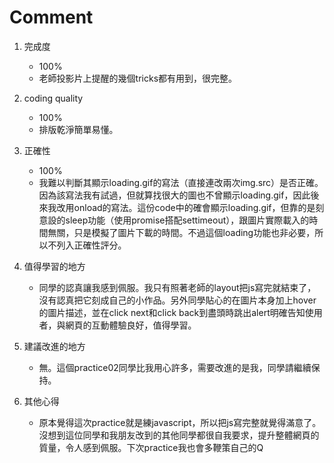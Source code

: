 # Comment

1. 完成度
    - 100%
    - 老師投影片上提醒的幾個tricks都有用到，很完整。

2. coding quality
    - 100%
    - 排版乾淨簡單易懂。

3. 正確性
    - 100%
    - 我難以判斷其顯示loading.gif的寫法（直接連改兩次img.src）是否正確。因為該寫法我有試過，但就算找很大的圖也不曾顯示loading.gif，因此後來我改用onload的寫法。這份code中的確會顯示loading.gif，但靠的是刻意設的sleep功能（使用promise搭配settimeout），跟圖片實際載入的時間無關，只是模擬了圖片下載的時間。不過這個loading功能也非必要，所以不列入正確性評分。

4. 值得學習的地方
    - 同學的認真讓我感到佩服。我只有照著老師的layout把js寫完就結束了，沒有認真把它刻成自己的小作品。另外同學貼心的在圖片本身加上hover的圖片描述，並在click next和click back到盡頭時跳出alert明確告知使用者，與網頁的互動體驗良好，值得學習。

5. 建議改進的地方
    - 無。這個practice02同學比我用心許多，需要改進的是我，同學請繼續保持。

6. 其他心得
    - 原本覺得這次practice就是練javascript，所以把js寫完整就覺得滿意了。沒想到這位同學和我朋友改到的其他同學都很自我要求，提升整體網頁的質量，令人感到佩服。下次practice我也會多鞭策自己的Q